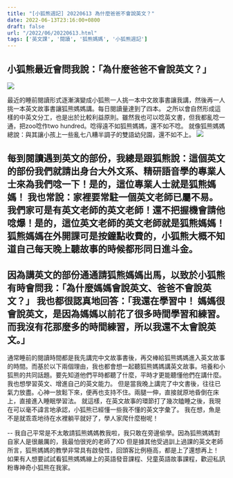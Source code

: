 ```yaml
---
title: "[小狐熊週記] 20220613 為什麼爸爸不會說英文？"
date: 2022-06-13T23:16:00+0800
draft: false
url: "/2022/06/20220613.html"
tags: ['英文課', '閱讀', '狐熊媽媽', '小狐熊週記']
---
```



小狐熊最近會問我說：「為什麼爸爸不會說英文？」
--
![](https://blogger.googleusercontent.com/img/a/AVvXsEj087V0HhOXYj0UmnZ1bHByBSgm_dFGZUlw-xqmg-GkB5XLUvter0E15UwQqD4v3iX7OrJMnuQ_0mBbyuNJH95yNS0V0n5wAgZvUvtNPpwz0qXFnxqVAFO3Xgrq79ZmAMTgMLC3Rz6tqK61FtW__OR32_-IICCbJjoXzyxMO05PaRiX5y5HPHf8Ggja=w240-h320)

最近的睡前閱讀形式逐漸演變成小狐熊一人挑一本中文故事書讓我講，然後再一人挑一本英文故事書讓狐熊媽媽講。每日閱讀量達到了四本。
之所以會自然形成這樣的中英文分工，也是出於比較利益原則。雖然我也可以唸英文書，但我都亂唸一通，把zoo唸作two hundred。唸得遠不如狐熊媽媽，還不如不唸。 就像狐熊媽媽總說：與其讓小孩上一些亂七八糟半調子的雙語幼兒園，還不如不上。
![](https://blogger.googleusercontent.com/img/a/AVvXsEgXOVllV8IA-_3sBBdqMwD4tMb9XKa_lHtB6sk6zGFsaRKuGSm1nSo5VQxRrQCOc5RZ6aue1Rj56Eo8XVCwfm4wmFiAO3miscmKiVPh3OsLLbSo5GF1euEkx4AJexgI5GiAC0NIfLEHjNNC4RRltTGzDJ9lFpL1tMNmLdsNkurQEdBgK5xRwHiQ7ozZ)

每到閱讀遇到英文的部份，我總是跟狐熊說：這個英文的部份我們就請出身台大外文系、精研語音學的專業人士來為我們唸一下！是的，這位專業人士就是狐熊媽媽！
我也常說：家裡要常駐一個英文老師已屬不易。我們家可是有英文老師的英文老師！還不把握機會請他唸爆！是的，這位英文老師的英文老師就是狐熊媽媽！
狐熊媽媽在外開課可是按鐘點收費的，小狐熊大概不知道自己每天晚上聽故事的時候都形同日進斗金。
--
因為講英文的部份通通請狐熊媽媽出馬，以致於小狐熊有時會問我：「為什麼媽媽會說英文、爸爸不會說英文？」
我也都很認真地回答：「我還在學習中！ 媽媽很會說英文，是因為媽媽以前花了很多時間學習和練習。而我沒有花那麼多的時間練習，所以我還不太會說英文。」
--
通常睡前的閱讀時間都是我先講完中文故事書後，再交棒給狐熊媽媽進入英文故事的時間。而基於以下兩個理由，我也都會想一起聽狐熊媽媽講英文故事。培養和小狐熊的共同話題。要先知道他們平時都聽了什麼，平時才更能聽懂他們在講什麼。我也想學習英文、增進自己的英文能力。
但是當我晚上講完了中文書後，往往已氣力放盡。心神一放鬆下來，便再也支持不住。兩腿一伸，直接就原地昏倒在床上，直接進入睡眠學習法。
就這樣，在英文故事的環節打了幾次瞌睡之後，我現在可以毫不諱言地承認，小狐熊已經懂一些我不懂的英文字彙了。
我在想，魚是不是就乖乖地待在水裡躺平就好了，學人家爬什麼樹呢！

--
我自己平常是不太敢請狐熊媽媽教我啦，我只敢在旁邊偷學。因為狐熊媽媽對自家人是很嚴厲的，我最怕很兇的老師了XD
但是據其他受過訓上過課的英文老師所言，狐熊媽媽的教學非常具有啟發性，回頭客比例極高，都是上了還想再上！
如果有人想要試試看狐熊媽媽線上的英語發音課程、兒童英語故事課程，歡迎私訊粉專神奇小狐熊在我家。






